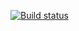 [![Build status](https://ci.appveyor.com/api/projects/status/kuncd50sw112f801?svg=true)](https://ci.appveyor.com/project/Anna-Stankevich/aqa-homework-2)
